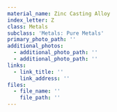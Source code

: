 ```yaml
---
material_name: Zinc Casting Alloy
index_letter: Z
class: Metals
subclass: 'Metals: Pure Metals'
primary_photo_path: ''
additional_photos:
  - additional_photo_path: ''
  - additional_photo_path: ''
links:
  - link_title: ''
    link_address: ''
files:
  - file_name: ''
    file_path: ''
---
```


